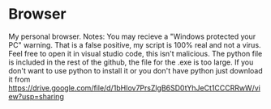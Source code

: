 # Browser
My personal browser.
Notes:
You may recieve a "Windows protected your PC" warning. That is a false positive, my script is 100% real and not a virus. 
Feel free to open it in visual studio code, this isn't malicious.
The python file is included in the rest of the github, the file for the .exe is too large. 
If you don't want to use python to install it or you don't have python just download it from https://drive.google.com/file/d/1bHIov7PrsZlgB6SD0tYhJeCt1CCCRRwW/view?usp=sharing
